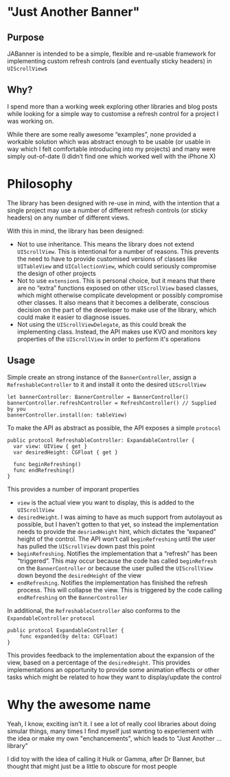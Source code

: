 #  "Just Another Banner"

## Purpose

JABanner is intended to be a simple, flexible and re-usable framework for implementing custom refresh controls (and eventually sticky headers) in `UIScrollView`s

## Why?

I spend more than a working week exploring other libraries and blog posts while looking for a simple way to customise a refresh control for a project I was working on.

While there are some really awesome “examples”, none provided a workable solution which was abstract enough to be usable (or usable in way which I felt comfortable introducing into my projects) and many were simply out-of-date (I didn’t find one which worked well with the iPhone X)

# Philosophy

The library has been designed with re-use in mind, with the intention that a single project may use a number of different refresh controls (or sticky headers) on any number of different views.

With this in mind, the library has been designed:
* Not to use inheritance.  This means the library does not extend `UIScrollView`.  This is intentional for a number of reasons.  This prevents the need to have to provide customised versions of classes like `UITableView` and `UICollectionView`, which could seriously compromise the design of other projects
* Not to use `extension`s.  This is personal choice, but it means that there are no “extra” functions exposed on other `UIScrollView` based classes, which might otherwise complicate development or possibly compromise other classes.  It also means that it becomes a deliberate, conscious decision on the part of the developer to make use of the library, which could make it easier to diagnose issues.
* Not using the `UIScrollViewDelegate`, as this could break the implementing class.  Instead, the API makes use KVO and monitors key properties of the `UIScrollView` in order to perform it's operations

## Usage

Simple create an strong instance of the `BannerController`, assign a `RefreshableController` to it and install it onto the desired `UIScrollView`

````
let bannerController: BannerController = BannerController()
bannerController.refreshController = RefreshController() // Supplied by you
bannerController.install(on: tableView)
````

To make the API as abstract as possible, the API exposes a simple `protocol`

````
public protocol RefreshableController: ExpandableController {
  var view: UIView { get }
  var desiredHeight: CGFloat { get }

  func beginRefreshing()
  func endRefreshing()
}
````
This provides a number of imporant properties

* `view` is the actual view you want to display, this is added to the `UIScrollView`
* `desiredHeight`. I was aiming to have as much support from autolayout as possible, but I haven't gotten to that yet, so instead the implementation needs to provide the `desriedHeight` hint, which dictates the “expaned” height of the control.  The API won’t call `beginRefreshing` until the user has pulled the `UIScrollView` down past this point
* `beginRefreshing`. Notifies the implementation that a “refresh” has been “triggered”.  This may occur because the code has called `beginRefresh` on the `BannerController` or because the user pulled the `UIScrollView` down beyond the `desiredHeight` of the view
* `endRefreshing`. Notifies the implementation has finished the refresh process.  This will collapse the view.  This is triggered by the code calling `endRefreshing` on the `BannerController`

In additional, the `RefreshableController` also conforms to the `ExpandableController` `protocol`

```
public protocol ExpandableController {
    func expanded(by delta: CGFloat)
}
````
This provides feedback to the implementation about the expansion of the view, based on a percentage of the `desiredHeight`.  This provides implementations an opportunity to provide some animation effects or other tasks which might be related to how they want to display/update the control

# Why the awesome name

Yeah, I know, exciting isn't it.  I see a lot of really cool libraries about doing simular things, many times I find myself just wanting to experiement with the idea or make my own "enchancements", which leads to "Just Another ... library"

I did toy with the idea of calling it Hulk or Gamma, after Dr Banner, but thought that might just be a little to obscure for most people
